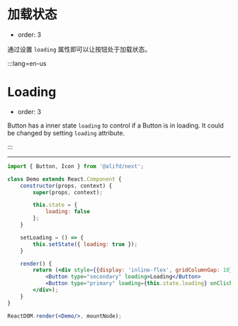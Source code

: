 # 加载状态

- order: 3

通过设置 `loading` 属性即可以让按钮处于加载状态。

:::lang=en-us
# Loading

- order: 3

Button has a inner state `loading` to control if a Button is in loading. It could be changed by setting `loading` attribute.

:::

---

````jsx
import { Button, Icon } from '@alifd/next';

class Demo extends React.Component {
    constructor(props, context) {
        super(props, context);

        this.state = {
            loading: false
        };
    }

    setLoading = () => {
        this.setState({ loading: true });
    }

    render() {
        return (<div style={{display: 'inline-flex', gridColumnGap: 10}}>
            <Button type="secondary" loading>Loading</Button>
            <Button type="primary" loading={this.state.loading} onClick={this.setLoading}>Click to loading</Button>
        </div>);
    }
}

ReactDOM.render(<Demo/>, mountNode);
````
